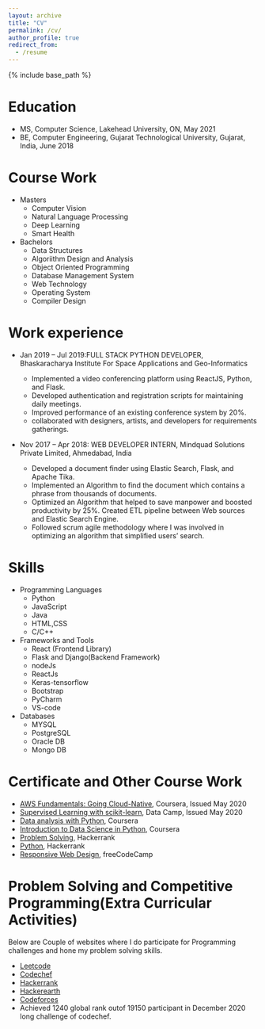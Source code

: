 ```yaml
---
layout: archive
title: "CV"
permalink: /cv/
author_profile: true
redirect_from:
  - /resume
---
```


{% include base_path %}

Education
======
* MS, Computer Science, Lakehead University, ON, May 2021
* BE, Computer Engineering, Gujarat Technological University, Gujarat, India, June 2018

Course Work
======
* Masters
  * Computer Vision
  * Natural Language Processing
  * Deep Learning 
  * Smart Health
* Bachelors
  * Data Structures
  * Algoriithm Design and Analysis
  * Object Oriented Programming
  * Database Management System
  * Web Technology
  * Operating System
  * Compiler Design

Work experience
======
* Jan 2019 – Jul 2019:FULL STACK PYTHON DEVELOPER, Bhaskaracharya Institute For Space Applications and Geo-Informatics
  * Implemented a video conferencing platform using ReactJS, Python, and Flask.
  * Developed authentication and registration scripts for maintaining daily meetings.
  * Improved performance of an existing conference system by 20%.
  * collaborated with designers, artists, and developers for requirements gatherings.

* Nov 2017 – Apr 2018: WEB DEVELOPER INTERN, Mindquad Solutions Private Limited, Ahmedabad, India
  * Developed a document finder using Elastic Search, Flask, and Apache Tika. 
  * Implemented an Algorithm to find the document which contains a phrase from thousands of documents.
  * Optimized an Algorithm that helped to save manpower and boosted productivity
    by 25%. Created ETL pipeline between Web sources and Elastic Search Engine.
  * Followed scrum agile methodology where I was involved in optimizing an algorithm that simplified users’ search.
  
Skills
======
* Programming Languages
  * Python
  * JavaScript
  * Java
  * HTML,CSS
  * C/C++
* Frameworks and Tools
  * React (Frontend Library)
  * Flask and Django(Backend Framework)
  * nodeJs
  * ReactJs
  * Keras-tensorflow
  * Bootstrap
  * PyCharm
  * VS-code
* Databases
  * MYSQL
  * PostgreSQL
  * Oracle DB
  * Mongo DB

Certificate and Other Course Work
======
* [AWS Fundamentals: Going Cloud-Native](https://www.coursera.org/account/accomplishments/certificate/L9LKP522HQ32), Coursera, Issued May 2020
* [Supervised Learning with scikit-learn](https://www.datacamp.com/statement-of-accomplishment/course/92fce81af54ff39f90d5e0fb23f9d689049bd31d), Data Camp, Issued May 2020
* [Data analysis with Python](https://www.coursera.org/account/accomplishments/certificate/6GR7MVRXQS65), Coursera
* [Introduction to Data Science in Python](https://www.coursera.org/account/accomplishments/verify/KWE4AZ3ZSFUX), Coursera
* [Problem Solving](https://www.hackerrank.com/certificates/00baf54edd76), Hackerrank
* [Python](https://www.hackerrank.com/certificates/9c743634d63e), Hackerrank
* [Responsive Web Design](https://www.freecodecamp.org/certification/fcc2c64017b-704a-4e9a-a3bf-e5daa36176d4/responsive-web-design), freeCodeCamp

Problem Solving and Competitive Programming(Extra Curricular Activities)
======
Below are Couple of websites where I do participate for Programming challenges and hone my problem solving skills.
* [Leetcode](https://leetcode.com/krp17297/)
* [Codechef](https://www.codechef.com/users/kp_2141)
* [Hackerrank](https://www.hackerrank.com/kp2141krp)
* [Hackerearth](https://www.hackerearth.com/@kp2141krp)
* [Codeforces](https://codeforces.com/profile/kp_2141)
* Achieved 1240 global rank outof 19150 participant in December 2020 long challenge of codechef. 




